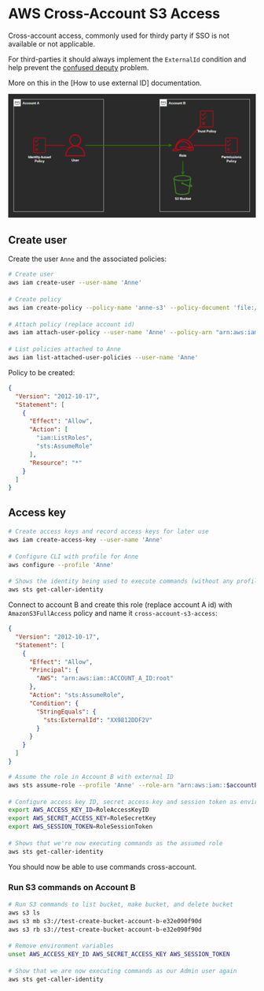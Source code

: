 # AWS Cross-Account S3 Access

Cross-account access, commonly used for thirdy party if SSO is not available or not applicable.

For third-parties it should always implement the `ExternalId` condition and help prevent the [confused deputy][1] problem.

More on this in the [How to use external ID] documentation.

<img src="cross-access.png" width=650 />

## Create user

Create the user `Anne` and the associated policies:

```sh
# Create user
aws iam create-user --user-name 'Anne'

# Create policy
aws iam create-policy --policy-name 'anne-s3' --policy-document 'file://anne-s3.json'

# Attach policy (replace account id)
aws iam attach-user-policy --user-name 'Anne' --policy-arn "arn:aws:iam::$account_A_id:policy/anne-s3"

# List policies attached to Anne
aws iam list-attached-user-policies --user-name 'Anne'
```

Policy to be created:

```json
{
  "Version": "2012-10-17",
  "Statement": [
    {
      "Effect": "Allow",
      "Action": [
        "iam:ListRoles",
        "sts:AssumeRole"
      ],
      "Resource": "*"
    }
  ]
}
```

## Access key

```sh
# Create access keys and record access keys for later use
aws iam create-access-key --user-name 'Anne'

# Configure CLI with profile for Anne
aws configure --profile 'Anne'

# Shows the identity being used to execute commands (without any profile)
aws sts get-caller-identity
```

Connect to account B and create this role (replace account A id) with `AmazonS3FullAccess` policy and name it `cross-account-s3-access`:

```json
{
  "Version": "2012-10-17",
  "Statement": [
    {
      "Effect": "Allow",
      "Principal": {
        "AWS": "arn:aws:iam::ACCOUNT_A_ID:root"
      },
      "Action": "sts:AssumeRole",
      "Condition": {
        "StringEquals": {
          "sts:ExternalId": "XX9812DDF2V"
        }
      }
    }
  ]
}
```


```sh
# Assume the role in Account B with external ID
aws sts assume-role --profile 'Anne' --role-arn "arn:aws:iam::$accountB:role/cross-account-s3-access" --role-session-name 'AWSCLI-Session' --external-id 'XX9812DDF2V'

# Configure access key ID, secret access key and session token as environment variables
export AWS_ACCESS_KEY_ID=RoleAccessKeyID
export AWS_SECRET_ACCESS_KEY=RoleSecretKey
export AWS_SESSION_TOKEN=RoleSessionToken

# Shows that we're now executing commands as the assumed role
aws sts get-caller-identity
```

You should now be able to use commands cross-account.

### Run S3 commands on Account B

```sh
# Run S3 commands to list bucket, make bucket, and delete bucket
aws s3 ls
aws s3 mb s3://test-create-bucket-account-b-e32e090f90d
aws s3 rb s3://test-create-bucket-account-b-e32e090f90d

# Remove environment variables
unset AWS_ACCESS_KEY_ID AWS_SECRET_ACCESS_KEY AWS_SESSION_TOKEN

# Show that we are now executing commands as our Admin user again
aws sts get-caller-identity
```

[1]: https://docs.aws.amazon.com/IAM/latest/UserGuide/confused-deputy.html
[2]: https://docs.aws.amazon.com/IAM/latest/UserGuide/id_roles_create_for-user_externalid.html
